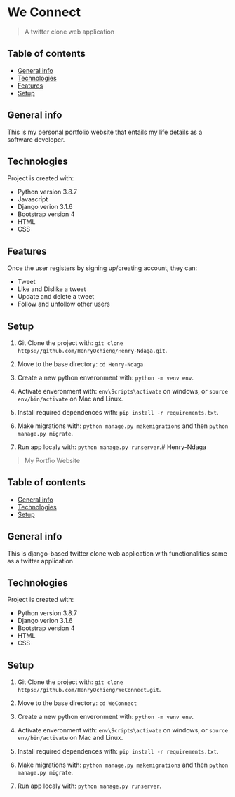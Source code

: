 # We Connect
> A twitter clone web application

## Table of contents
* [General info](#general-info)
* [Technologies](#technologies)
* [Features](#features)
* [Setup](#setup)

## General info
This is my personal portfolio website that entails my life details as a software developer.
	
## Technologies
Project is created with:
* Python version 3.8.7
* Javascript
* Django verion 3.1.6
* Bootstrap version 4
* HTML
* CSS

## Features
Once the user registers by signing up/creating account, they can:
* Tweet
* Like and Dislike a tweet
* Update and delete a tweet
* Follow and unfollow other users


## Setup

1. Git Clone the project with: ```git clone https://github.com/HenryOchieng/Henry-Ndaga.git```.

2. Move to the base directory: ```cd Henry-Ndaga```

3. Create a new python enveronment with: ```python -m venv env```.

4. Activate enveronment with: ```env\Scripts\activate``` on windows, or ```source env/bin/activate``` on Mac and Linux.

5. Install required dependences with: ```pip install -r requirements.txt```.

6. Make migrations with: ```python manage.py makemigrations``` and then ```python manage.py migrate```.

7. Run app localy with: ```python manage.py runserver```.# Henry-Ndaga
> My Portfio Website

## Table of contents
* [General info](#general-info)
* [Technologies](#technologies)
* [Setup](#setup)

## General info
This is django-based twitter clone web application with functionalities same as a twitter application
	
## Technologies
Project is created with:
* Python version 3.8.7
* Django verion 3.1.6
* Bootstrap version 4
* HTML
* CSS


## Setup

1. Git Clone the project with: ```git clone https://github.com/HenryOchieng/WeConnect.git```.

2. Move to the base directory: ```cd WeConnect```

3. Create a new python enveronment with: ```python -m venv env```.

4. Activate enveronment with: ```env\Scripts\activate``` on windows, or ```source env/bin/activate``` on Mac and Linux.

5. Install required dependences with: ```pip install -r requirements.txt```.

6. Make migrations with: ```python manage.py makemigrations``` and then ```python manage.py migrate```.

7. Run app localy with: ```python manage.py runserver```.

